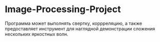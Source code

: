 # Image-Processing-Project
Программа может выполнять свертку, коррреляцию, а также предоставляет инструмент для наглядной демонстрации сложения нескольких яркостных волн.  
